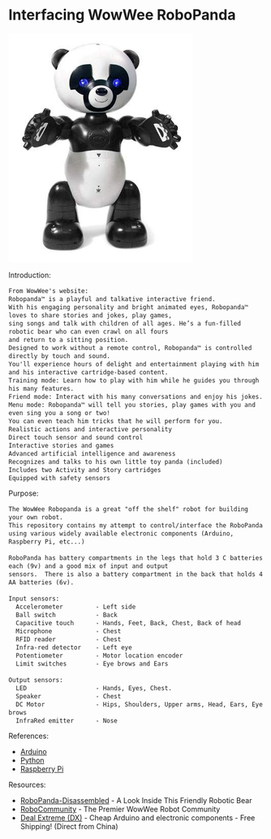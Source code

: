 Interfacing WowWee RoboPanda
=========

<a href="http://www.wowwee.com/en/products/toys/robots/robotics/robocreatures/robopanda">
  <img src="RoboPanda.jpg" />
</a>

Introduction: 

    From WowWee's website:
    Robopanda™ is a playful and talkative interactive friend. 
    With his engaging personality and bright animated eyes, Robopanda™ loves to share stories and jokes, play games, 
    sing songs and talk with children of all ages. He’s a fun-filled robotic bear who can even crawl on all fours 
    and return to a sitting position.
    Designed to work without a remote control, Robopanda™ is controlled directly by touch and sound. 
    You'll experience hours of delight and entertainment playing with him and his interactive cartridge-based content.
    Training mode: Learn how to play with him while he guides you through his many features.
    Friend mode: Interact with his many conversations and enjoy his jokes.
    Menu mode: Robopanda™ will tell you stories, play games with you and even sing you a song or two! 
    You can even teach him tricks that he will perform for you.
    Realistic actions and interactive personality
    Direct touch sensor and sound control
    Interactive stories and games
    Advanced artificial intelligence and awareness
    Recognizes and talks to his own little toy panda (included)
    Includes two Activity and Story cartridges
    Equipped with safety sensors

Purpose:

    The WowWee Robopanda is a great "off the shelf" robot for building your own robot.
    This repository contains my attempt to control/interface the RoboPanda using various widely available electronic components (Arduino, Raspberry Pi, etc...)
    
    RoboPanda has battery compartments in the legs that hold 3 C batteries each (9v) and a good mix of input and output
    sensors.  There is also a battery compartment in the back that holds 4 AA batteries (6v).
    
    Input sensors:
      Accelerometer         - Left side
      Ball switch           - Back
      Capacitive touch      - Hands, Feet, Back, Chest, Back of head
      Microphone            - Chest
      RFID reader           - Chest
      Infra-red detector    - Left eye
      Potentiometer         - Motor location encoder
      Limit switches        - Eye brows and Ears
    
    Output sensors:
      LED                   - Hands, Eyes, Chest.  
      Speaker               - Chest
      DC Motor              - Hips, Shoulders, Upper arms, Head, Ears, Eye brows
      InfraRed emitter      - Nose

      
References:
<ul>
  <li>
    <a href="http://arduino.cc">Arduino</a>
  </li>
  <li>    
    <a href="http://python.org/">Python</a>
  </li>
  <li>    
    <a href="http://www.raspberrypi.org/">Raspberry Pi</a>
  </li>
</ul>

Resources:
<ul>
  <li>
    <a href="http://www.robocommunity.com/article/12977/RoboPanda-Disassembled---A-Look-Inside-This-Friendly-Robotic-Bear/?textpage=11">RoboPanda-Disassembled</a> - A Look Inside This Friendly Robotic Bear
  </li>
  <li>
    <a href="http://www.robocommunity.com/">RoboCommunity</a> - The Premier WowWee Robot Community
  </li>
  <li>
    <a href="http://dx.com/c/electrical-tools-499/arduino-scm-supplies-436?Utm_rid=24251910&Utm_source=affiliate">Deal Extreme (DX)</a> - Cheap Arduino and electronic components - Free Shipping! (Direct from China)
  </li>
<ul>
